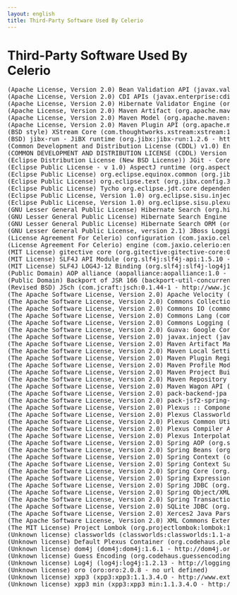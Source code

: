 ```yaml
---
layout: english
title: Third-Party Software Used By Celerio
---
```


# Third-Party Software Used By Celerio

<pre>
(Apache License, Version 2.0) Bean Validation API (javax.validation:validation-api:1.0.0.GA - no url defined)
(Apache License, Version 2.0) CDI APIs (javax.enterprise:cdi-api:1.0 - http://www.seamframework.org/Weld/cdi-api)
(Apache License, Version 2.0) Hibernate Validator Engine (org.hibernate:hibernate-validator:4.3.0.Final - http://validator.hibernate.org/hibernate-validator)
(Apache License, Version 2.0) Maven Artifact (org.apache.maven:maven-artifact:3.3.3 - http://maven.apache.org/ref/3.3.3/maven-artifact)
(Apache License, Version 2.0) Maven Model (org.apache.maven:maven-model:3.3.3 - http://maven.apache.org/ref/3.3.3/maven-model)
(Apache License, Version 2.0) Maven Plugin API (org.apache.maven:maven-plugin-api:3.3.3 - http://maven.apache.org/ref/3.3.3/maven-plugin-api)
(BSD style) XStream Core (com.thoughtworks.xstream:xstream:1.2.2 - no url defined)
(BSD) jibx-run - JiBX runtime (org.jibx:jibx-run:1.2.6 - http://www.jibx.org/core-reactor/main-reactor/jibx-run)
(Common Development and Distribution License (CDDL) v1.0) Enterprise JavaBeans (EJB) 3.0 (javax.persistence:persistence-api:1.0 - http://www.jcp.org/en/jsr/detail?id=220)
(COMMON DEVELOPMENT AND DISTRIBUTION LICENSE (CDDL) Version 1.0) JSR-250 Common Annotations for the JavaTM Platform (javax.annotation:jsr250-api:1.0 - http://jcp.org/aboutJava/communityprocess/final/jsr250/index.html)
(Eclipse Distribution License (New BSD License)) JGit - Core (org.eclipse.jgit:org.eclipse.jgit:1.3.0.201202151440-r - http://www.eclipse.org/jgit//org.eclipse.jgit)
(Eclipse Public License - v 1.0) AspectJ runtime (org.aspectj:aspectjrt:1.8.7 - http://www.aspectj.org)
(Eclipse Public License) org.eclipse.equinox.common (org.jibx.config.3rdparty.org.eclipse:org.eclipse.equinox.common:3.6.0.v20110523 - http://www.eclipse.org)
(Eclipse Public License) org.eclipse.text (org.jibx.config.3rdparty.org.eclipse:org.eclipse.text:3.5.100.v20110505-0800 - http://www.eclipse.org)
(Eclipse Public License) Tycho org.eclipse.jdt.core dependency (Incubation) (org.eclipse.tycho:org.eclipse.jdt.core:3.8.1.v20120125-1544 - http://www.eclipse.org/tycho/)
(Eclipse Public License, Version 1.0) org.eclipse.sisu.inject (org.eclipse.sisu:org.eclipse.sisu.inject:0.3.0 - http://www.eclipse.org/sisu/org.eclipse.sisu.inject/)
(Eclipse Public License, Version 1.0) org.eclipse.sisu.plexus (org.eclipse.sisu:org.eclipse.sisu.plexus:0.3.0 - http://www.eclipse.org/sisu/org.eclipse.sisu.plexus/)
(GNU Lesser General Public License) Hibernate Search (org.hibernate:hibernate-search:4.1.1.Final - http://search.hibernate.org/hibernate-search)
(GNU Lesser General Public License) Hibernate Search Engine (org.hibernate:hibernate-search-engine:4.1.1.Final - http://search.hibernate.org/hibernate-search-engine)
(GNU Lesser General Public License) Hibernate Search ORM (org.hibernate:hibernate-search-orm:4.1.1.Final - http://search.hibernate.org/hibernate-search-orm)
(GNU Lesser General Public License, version 2.1) JBoss Logging 3 (org.jboss.logging:jboss-logging:3.1.0.CR2 - http://www.jboss.org)
(License Agreement For Celerio) configuration (com.jaxio.celerio:configuration:4.0.0-SNAPSHOT - http://www.jaxio.com/documentation/celerio)
(License Agreement For Celerio) engine (com.jaxio.celerio:engine:4.0.0-SNAPSHOT - http://www.jaxio.com/documentation/celerio)
(MIT License) gitective core (org.gitective:gitective-core:0.9.9 - http://gitective.org)
(MIT License) SLF4J API Module (org.slf4j:slf4j-api:1.5.10 - http://www.slf4j.org)
(MIT License) SLF4J LOG4J-12 Binding (org.slf4j:slf4j-log4j12:1.5.10 - http://www.slf4j.org)
(Public Domain) AOP alliance (aopalliance:aopalliance:1.0 - http://aopalliance.sourceforge.net)
(Public Domain) Backport of JSR 166 (backport-util-concurrent:backport-util-concurrent:3.1 - http://backport-jsr166.sourceforge.net/)
(Revised BSD) JSch (com.jcraft:jsch:0.1.44-1 - http://www.jcraft.com/jsch/)
(The Apache Software License, Version 2.0) Apache Velocity (org.apache.velocity:velocity:1.6.2 - http://velocity.apache.org/engine/releases/velocity-1.6.2/)
(The Apache Software License, Version 2.0) Commons Collections (commons-collections:commons-collections:3.2.1 - http://commons.apache.org/collections/)
(The Apache Software License, Version 2.0) Commons IO (commons-io:commons-io:1.4 - http://commons.apache.org/io/)
(The Apache Software License, Version 2.0) Commons Lang (commons-lang:commons-lang:2.4 - http://commons.apache.org/lang/)
(The Apache Software License, Version 2.0) Commons Logging (commons-logging:commons-logging:1.1.1 - http://commons.apache.org/logging)
(The Apache Software License, Version 2.0) Guava: Google Core Libraries for Java (com.google.guava:guava:13.0.1 - http://code.google.com/p/guava-libraries/guava)
(The Apache Software License, Version 2.0) javax.inject (javax.inject:javax.inject:1 - http://code.google.com/p/atinject/)
(The Apache Software License, Version 2.0) Maven Artifact Manager (org.apache.maven:maven-artifact-manager:2.2.1 - http://maven.apache.org/maven-artifact-manager)
(The Apache Software License, Version 2.0) Maven Local Settings Model (org.apache.maven:maven-settings:2.2.1 - http://maven.apache.org/maven-settings)
(The Apache Software License, Version 2.0) Maven Plugin Registry Model (org.apache.maven:maven-plugin-registry:2.2.1 - http://maven.apache.org/maven-plugin-registry)
(The Apache Software License, Version 2.0) Maven Profile Model (org.apache.maven:maven-profile:2.2.1 - http://maven.apache.org/maven-profile)
(The Apache Software License, Version 2.0) Maven Project Builder (org.apache.maven:maven-project:2.2.1 - http://maven.apache.org/maven-project)
(The Apache Software License, Version 2.0) Maven Repository Metadata Model (org.apache.maven:maven-repository-metadata:2.2.1 - http://maven.apache.org/maven-repository-metadata)
(The Apache Software License, Version 2.0) Maven Wagon API (org.apache.maven.wagon:wagon-provider-api:1.0-beta-6 - http://maven.apache.org/wagon/wagon-provider-api)
(The Apache Software License, Version 2.0) pack-backend-jpa (com.jaxio.celerio.packs:pack-backend-jpa:1.0.0 - no url defined)
(The Apache Software License, Version 2.0) pack-jsf2-spring-conversation (com.jaxio.celerio.packs:pack-jsf2-spring-conversation:1.0.0 - no url defined)
(The Apache Software License, Version 2.0) Plexus :: Component Annotations (org.codehaus.plexus:plexus-component-annotations:1.5.5 - http://plexus.codehaus.org/plexus-containers/plexus-component-annotations/)
(The Apache Software License, Version 2.0) Plexus Classworlds (org.codehaus.plexus:plexus-classworlds:2.5.2 - http://plexus.codehaus.org/plexus-classworlds/)
(The Apache Software License, Version 2.0) Plexus Common Utilities (org.codehaus.plexus:plexus-utils:3.0.22 - http://plexus.codehaus.org/plexus-utils)
(The Apache Software License, Version 2.0) Plexus Compiler Api (org.codehaus.plexus:plexus-compiler-api:2.6 - http://plexus.codehaus.org/plexus-components/plexus-compiler/plexus-compiler-api)
(The Apache Software License, Version 2.0) Plexus Interpolation API (org.codehaus.plexus:plexus-interpolation:1.11 - http://plexus.codehaus.org/plexus-components/plexus-interpolation)
(The Apache Software License, Version 2.0) Spring AOP (org.springframework:spring-aop:4.2.2.RELEASE - https://github.com/spring-projects/spring-framework)
(The Apache Software License, Version 2.0) Spring Beans (org.springframework:spring-beans:4.2.2.RELEASE - https://github.com/spring-projects/spring-framework)
(The Apache Software License, Version 2.0) Spring Context (org.springframework:spring-context:4.2.2.RELEASE - https://github.com/spring-projects/spring-framework)
(The Apache Software License, Version 2.0) Spring Context Support (org.springframework:spring-context-support:4.2.2.RELEASE - https://github.com/spring-projects/spring-framework)
(The Apache Software License, Version 2.0) Spring Core (org.springframework:spring-core:4.2.2.RELEASE - https://github.com/spring-projects/spring-framework)
(The Apache Software License, Version 2.0) Spring Expression Language (SpEL) (org.springframework:spring-expression:4.2.2.RELEASE - https://github.com/spring-projects/spring-framework)
(The Apache Software License, Version 2.0) Spring JDBC (org.springframework:spring-jdbc:4.2.2.RELEASE - https://github.com/spring-projects/spring-framework)
(The Apache Software License, Version 2.0) Spring Object/XML Marshalling (org.springframework:spring-oxm:4.2.2.RELEASE - https://github.com/spring-projects/spring-framework)
(The Apache Software License, Version 2.0) Spring Transaction (org.springframework:spring-tx:4.2.2.RELEASE - https://github.com/spring-projects/spring-framework)
(The Apache Software License, Version 2.0) SQLite JDBC (org.xerial:sqlite-jdbc:3.7.2 - http://www.xerial.org/maven/repository/site/xerial/sqlite-jdbc)
(The Apache Software License, Version 2.0) Xerces2 Java Parser (xerces:xercesImpl:2.9.1 - http://xerces.apache.org/xerces2-j)
(The Apache Software License, Version 2.0) XML Commons External Components XML APIs (xml-apis:xml-apis:1.0.b2 - http://xml.apache.org/commons/#external)
(The MIT License) Project Lombok (org.projectlombok:lombok:1.14.8 - http://projectlombok.org)
(Unknown license) classworlds (classworlds:classworlds:1.1-alpha-2 - http://classworlds.codehaus.org/)
(Unknown license) Default Plexus Container (org.codehaus.plexus:plexus-container-default:1.0-alpha-9-stable-1 - no url defined)
(Unknown license) dom4j (dom4j:dom4j:1.6.1 - http://dom4j.org)
(Unknown license) Guess Encoding (org.codehaus.guessencoding:guessencoding:1.1 - no url defined)
(Unknown license) Log4j (log4j:log4j:1.2.13 - http://logging.apache.org/log4j/docs/)
(Unknown license) oro (oro:oro:2.0.8 - no url defined)
(Unknown license) xpp3 (xpp3:xpp3:1.1.3.4.O - http://www.extreme.indiana.edu/xgws/xsoap/xpp/mxp1/)
(Unknown license) xpp3_min (xpp3:xpp3_min:1.1.3.4.O - http://www.extreme.indiana.edu/xgws/xsoap/xpp/mxp1/)
</pre>